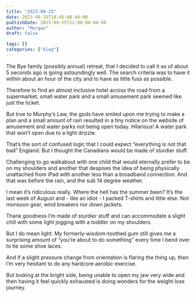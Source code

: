 ```yaml
---
title: "2023-08-25"
date: 2023-08-25T18:45:08-04:00
publishDate: 2023-09-25T12:00:00-04:00
author: "Morgan"
draft: false

tags: []
categories: ["blog"]
---
```


The Bye family (possibly annual) retreat, that I decided to call it as of about 5 seconds ago is going astoundingly well. The search criteria was to have it within about an hour of the city and to have as little fuss as possible.

Therefore to find an almost inclusive hotel across the road from a supermarket, small water park and a small amusement park seemed like just the ticket.

But true to Murphy’s Law, the gods have smiled upon me trying to make a plan and a small amount of rain resulted in a tiny notice on the website of amusement and water parks not being open today. Hilarious! A water park that won’t open due to a light drizzle.

That’s the sort of confused logic that I could expect “everything is not that bad” England. But I thought the Canadians would be made of sturdier stuff.

Challenging to go walkabout with one child that would eternally prefer to be on my shoulders and another that despises the idea of being physically unattached from iPad with another less than a broadband connection. And that was before the rain, and the sub 14 degree weather.

I mean it’s ridiculous really. Where the hell has the summer been? It’s the last week of August and - like an idiot - I packed T-shirts and little else. Not monsoon gear, wind breakers nor down jackets.

Thank goodness I’m made of sturdier stuff and can accommodate a slight chill with some light jogging with a toddler on my shoulders.

But I do mean light. My formerly-wisdom-toothed gum still gives me a surprising amount of “you’re about to do something” every time I bend over to tie some shoe laces.

And if a slight pressure change from orientation is flaring the thing up, then I’m very hesitant to do any hardcore aerobic exercise.

But looking at the bright side, being unable to open my jaw very wide and then having it feel quickly exhausted is doing wonders for the weight lose journey.
